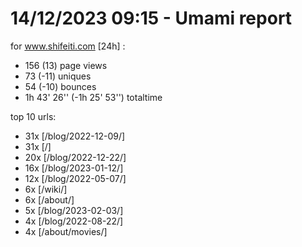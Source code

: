 # 14/12/2023 09:15 - Umami report
for www.shifeiti.com [24h] :

 - 156 (13) page views
 - 73 (-11) uniques
 - 54 (-10) bounces
 - 1h 43' 26'' (-1h 25' 53'') totaltime


top 10 urls:
 - 31x [/blog/2022-12-09/]
 - 31x [/]
 - 20x [/blog/2022-12-22/]
 - 16x [/blog/2023-01-12/]
 - 12x [/blog/2022-05-07/]
 - 6x [/wiki/]
 - 6x [/about/]
 - 5x [/blog/2023-02-03/]
 - 4x [/blog/2022-08-22/]
 - 4x [/about/movies/]


